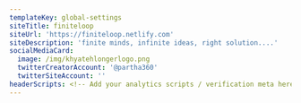 ```yaml
---
templateKey: global-settings
siteTitle: finiteloop
siteUrl: 'https://finiteloop.netlify.com'
siteDescription: 'finite minds, infinite ideas, right solution....'
socialMediaCard:
  image: /img/khyatehlongerlogo.png
  twitterCreatorAccount: '@partha360'
  twitterSiteAccount: ''
headerScripts: <!-- Add your analytics scripts / verification meta here -->
---
```


